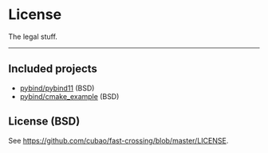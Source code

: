 # License

The legal stuff.

---

## Included projects

*   [pybind/pybind11](https://github.com/pybind/pybind11/blob/master/LICENSE) (BSD)
*   [pybind/cmake_example](https://github.com/pybind/cmake_example/blob/master/LICENSE) (BSD)

## License (BSD)

See <https://github.com/cubao/fast-crossing/blob/master/LICENSE>.
